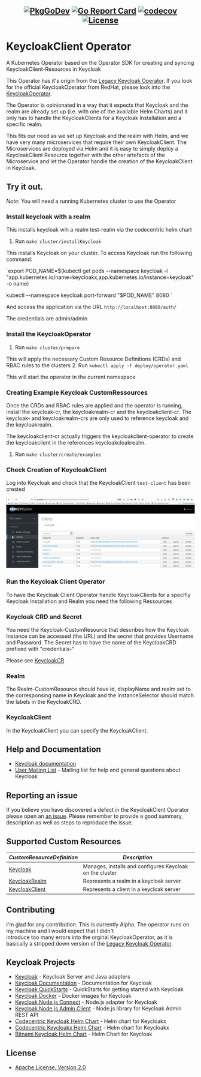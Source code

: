 ## <div align="center"> [![PkgGoDev](https://pkg.go.dev/badge/github.com/christianwoehrle/keycloakclient-operator)](https://pkg.go.dev/github.com/christianwoehrle/keycloakclient-operator)    [![Go Report Card](https://goreportcard.com/badge/github.com/christianwoehrle/keycloakclient-operator)](https://goreportcard.com/report/github.com/christianwoehrle/keycloakclient-operator)   [![codecov](https://codecov.io/gh/christianwoehrle/keycloakclient-operator/branch/main/graph/badge.svg?token=tNKcOjlxLo)](https://codecov.io/gh/christianwoehrle/keycloakclient-operator)      [![License](https://img.shields.io/badge/License-Apache%202.0-blue.svg)](https://opensource.org/licenses/Apache-2.0)
</div>


# KeycloakClient Operator
A Kubernetes Operator based on the Operator SDK for creating and syncing KeycloakClient-Resources in Keycloak

This Operator has it's origin from the [Legacy Keycloak Operator](https://github.com/keycloak/keycloak-operator).
If you look for the official KeycloakOperator from RedHat, please look into the [KeycloakOperator](https://github.com/keycloak/keycloak/tree/main/operator).

The Operator is opinionated in a way that it expects that Keycloak and 
the realm are already set up (i.e. with one of the available Helm Charts) and it only has 
to handle the KeycloakClients for a Keycloak Installation and a specific realm.

This fits our need as we set up Keycloak and the realm with Helm, and we have very many microservices that require their own KeycloakClient.
The Microservices are deployed via Helm and it is easy to simply deploy a KeycloakClient Resource together with the other artefacts of the Microservice and let 
the Operator handle the creation of the KeycloakClient in Keycloak.


## Try it out.

*Note*: You will need a running Kubernetes cluster to use the Operator

### Install keycloak with a realm

This installs keycloak wih a realm test-realm via the codecentric helm chart

1. Run `make cluster/installKeycloak`

This installs Keycloak on your cluster.
To access Keycloak run the following command:

`export POD_NAME=$(kubectl get pods --namespace keycloak -l "app.kubernetes.io/name=keycloakx,app.kubernetes.io/instance=keycloak" -o name)

kubectl --namespace keycloak port-forward "$POD_NAME" 8080
`

And access the application via the URL 
`http://localhost:8080/auth/`

The credentials are admin/admin


### Install the KeycloakOperator

1. Run `make cluster/prepare`

This will apply the necessary Custom Resource Definitions (CRDs) and RBAC rules to the clusters
2. Run `kubectl apply -f deploy/operator.yaml`

This will start the operator in the current namespace



### Creating Example Keycloak CustomRessources

Once the CRDs and RBAC rules are applied and the operator is running, install the keycloak-cr, the keycloakrealm-cr and the keycloakclient-cr.
The keycloak- and keycloakrealm-crs are only used to reference keycloak and the keycloakrealm.

The keycloakclient-cr actually triggers the keycloakclient-operator to create the keycloakclient in the references keycloakcloakrealm.


1. Run `make cluster/create/examples`

### Check Creation of KeycloakClient

Log into Keycloak and check that the KeycloakClient `test-client` has been crested 

![alt text](keycloak.png)



### Run the Keycloak Client Operator




To have the Keycloak Client Operator handle KeycloakClients for a specifiy Keycloak Installation and Realm you need the following Ressources



### Keycloak CRD and Secret
You need the Keycloak-CustomResource that describes how the Keycloak Instance can be accessed (the URL) and the secret that provides Username and Password.
The Secret has to have the name of the KeycloakCRD prefixed with "credentials-"

Please see [KeycloakCR](../deploy/examples)

### Realm
The Realm-CustomResource should have id, displayName and realm set to the corresponsing name in Keycloak and the instanceSelector 
should match the labels in the KeycloakCRD.

### KeycloakClient
In the KeycloakClient you can specify the KeycloakClient. 







## Help and Documentation

* [Keycloak documentation](https://www.keycloak.org/documentation.html)
* [User Mailing List](https://groups.google.com/g/keycloak-user) - Mailing list for help and general questions about Keycloak

## Reporting an issue

If you believe you have discovered a defect in the KeycloakClent Operator please open an [an issue](https://github.com/christianwoehrle/keycloakclient-operator/issues).
Please remember to provide a good summary, description as well as steps to reproduce the issue.

## Supported Custom Resources
| *CustomResourceDefinition*                                            | *Description*                                            |
| --------------------------------------------------------------------- | -------------------------------------------------------- |
| [Keycloak](./deploy/crds/keycloak.org_keycloaks_crd.yaml)             | Manages, installs and configures Keycloak on the cluster |
| [KeycloakRealm](./deploy/crds/keycloak.org_keycloakrealms_crd.yaml)   | Represents a realm in a keycloak server                  |
| [KeycloakClient](./deploy/crds/keycloak.org_keycloakclients_crd.yaml) | Represents a client in a keycloak server                 |




<!--

### Local Development
*Note*: You will need a running Kubernetes or OpenShift cluster to use the Operator

1. clone this repo to `$GOPATH/src/github.com/keycloak/keycloak-operator`
2. run `make setup/mod cluster/prepare`
3. deploy a PostgreSQL Database -- The embedded database installation is deprecated
4. run `make code/run`
-- The above step will launch the operator on the local machine
-- To see how do debug the operator or how to deploy to a cluster, see below alternatives to step 3
5. check the IP/url of the installed Database
6. modify secret [external-db-secret.yaml](./deploy/examples/keycloak/external-db-secret.yaml) setting the values
7. execute the secret with `kubectl apply -f ./deploy/examples/keycloak/external-db-secret.yaml`
8. In a new terminal run `make cluster/create/examples`
9. Optional: configure Ingress and DNS Resolver
   - minikube: \
     -- run `minikube addons enable ingress` \
     -- run `./hack/modify_etc_hosts.sh`
   - Docker for Mac: \
     -- run `kubectl apply -f https://raw.githubusercontent.com/kubernetes/ingress-nginx/controller-0.32.0/deploy/static/provider/cloud/deploy.yaml`
        (see also https://kubernetes.github.io/ingress-nginx/deploy/) \
     -- run `./hack/modify_etc_hosts.sh keycloak.local 127.0.0.1`
10. Run `make test/e2e`

To clean the cluster (Removes CRDs, CRs, RBAC and namespace)
1. run `make cluster/clean`

#### Alternative Step 2: Debug in Goland
Debug the operator in [Goland](https://www.jetbrains.com/go/)
1. go get -u github.com/go-delve/delve/cmd/dlv
2. Create new `Go Build` debug configuration
3. Change the properties to the following
```
* Name = Keycloak Operator
* Run Kind = File
* Files = <project full path>/cmd/manager/main.go
* Working Directory = <project full path>
* Environment = KUBERNETES_CONFIG=<kube config path>;WATCH_NAMESPACE=keycloak
```
3. Apply and click Debug Keycloak operator

#### Alternative Step 3: Debug in VSCode
Debug the operator in [VS Code](https://code.visualstudio.com/docs/languages/go)
1. go get -u github.com/go-delve/delve/cmd/dlv
2. Create new launch configuration, changing your kube config location
```json
{
  "name": "Keycloak Operator",
  "type": "go",
  "request": "launch",
  "mode": "auto",
  "program": "${workspaceFolder}/cmd/manager/main.go",
  "env": {
    "WATCH_NAMESPACE": "keycloak",
    "KUBERNETES_CONFIG": "<kube config path>"
  },
  "cwd": "${workspaceFolder}",
  "args": []
}
```
3. Debug Keycloak Operator

#### Alternative Step 3: Deploying to a Cluster
Deploy the operator into the running cluster
1. build image with `operator-sdk build <image registry>/<organisation>/keycloak-operator:<tag>`. e.g. `operator-sdk build quay.io/keycloak/keycloak-operator:test`
2. Change the `image` property in `deploy/operator.yaml` to the above full image path
3. run `kubectl apply -f deploy/operator.yaml -n <NAMESPACE>`

### Makefile command reference
#### Operator Setup Management
| *Command*                      | *Description*                                                                                          |
| ------------------------------ | ------------------------------------------------------------------------------------------------------ |
| `make cluster/prepare`         | Creates the `keycloak` namespace, applies all CRDs to the cluster and sets up the RBAC files           |
| `make cluster/clean`           | Deletes the `keycloak` namespace, all `keycloak.org` CRDs and all RBAC files named `keycloak-operator` |
| `make cluster/create/examples` | Applies the example Keycloak and KeycloakRealm CRs                                                     |

#### Tests
| *Command*                    | *Description*                                               |
| ---------------------------- | ----------------------------------------------------------- |
| `make test/unit`             | Runs unit tests                                             |
| `make test/coverage/prepare` | Prepares coverage report from unit and e2e test results     |
| `make test/coverage`         | Generates coverage report                                   |

##### Running tests without cluster admin permissions
It's possible to deploy CRDs, roles, role bindings, etc. separately from running the tests:
1. Run `make cluster/prepare` as a cluster admin.
2. Run `make test/ibm-validation` as a user. The user needs the following permissions to run te tests:
```
apiGroups: ["", "apps", "keycloak.org"]
resources: ["persistentvolumeclaims", "deployments", "statefulsets", "keycloaks", "keycloakrealms", "keycloakusers", "keycloakclients", "keycloakbackups"]
verbs: ["*"]
```
Please bear in mind this is intended to be used for internal purposes as there's no guarantee it'll work without any issues.

#### Local Development
| *Command*                 | *Description*                                                                    |
| ------------------------- | -------------------------------------------------------------------------------- |
| `make setup`              | Runs `setup/mod` `setup/githooks` `code/gen`                                     |
| `make setup/githooks`     | Copys githooks from `./githooks` to `.git/hooks`                                 |
| `make setup/mod`          | Resets the main module's vendor directory to include all packages                |
| `make setup/operator-sdk` | Installs the operator-sdk                                                        |
| `make code/run`           | Runs the operator locally for development purposes                               |
| `make code/compile`       | Builds the operator                                                              |
| `make code/gen`           | Generates/Updates the operator files based on the CR status and spec definitions |
| `make code/check`         | Checks for linting errors in the code                                            |
| `make code/fix`           | Formats code using [gofmt](https://golang.org/cmd/gofmt/)                        |
| `make code/lint`          | Checks for linting errors in the code                                            |
| `make client/gen`         | Generates/Updates the clients bases on the CR status and spec definitions        |


#### CI
| *Command*           | *Description*                                                              |
| ------------------- | -------------------------------------------------------------------------- |
| `make setup/travis` | Downloads operator-sdk, makes it executable and copys to `/usr/local/bin/` |

#### Components versions

-->
## Contributing

I'm glad for any contribution. This is currently Alpha. The operator runs on my machine and I would expect that I didn't  
introduce too many errors into the orginal KeycloakOperator, as it is basically a stripped down version of the [Legacy Keycloak Operator](https://github.com/keycloak/keycloak-operator).



## Keycloak Projects

* [Keycloak](https://github.com/keycloak/keycloak) - Keycloak Server and Java adapters
* [Keycloak Documentation](https://github.com/keycloak/keycloak-documentation) - Documentation for Keycloak
* [Keycloak QuickStarts](https://github.com/keycloak/keycloak-quickstarts) - QuickStarts for getting started with Keycloak
* [Keycloak Docker](https://github.com/jboss-dockerfiles/keycloak) - Docker images for Keycloak
* [Keycloak Node.js Connect](https://github.com/keycloak/keycloak-nodejs-connect) - Node.js adapter for Keycloak
* [Keycloak Node.js Admin Client](https://github.com/keycloak/keycloak-nodejs-admin-client) - Node.js library for Keycloak Admin REST API
* [Codecentric Keycloak Helm Chart](https://artifacthub.io/packages/helm/codecentric/keycloak) - Helm chart for Keycloakx
* [Codecentric Keycloakx Helm Chart](https://artifacthub.io/packages/helm/codecentric/keycloakx) - Helm chart for Keycloakx
* [Bitnami Keycloak Helm Chart](https://github.com/bitnami/charts/tree/master/bitnami/keycloak) - Helm Chart for Keycloak
## License

* [Apache License, Version 2.0](https://www.apache.org/licenses/LICENSE-2.0)
